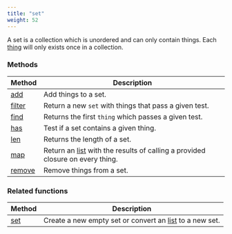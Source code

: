 ```yaml
---
title: "set"
weight: 52
---
```


A set is a collection which is unordered and can only contain things.
Each [thing](../thing) will only exists once in a collection.

### Methods

Method | Description
------ | -----------
[add](./add) | Add things to a set.
[filter](./filter) | Return a new `set` with things that pass a given test.
[find](./find) | Returns the first `thing` which passes a given test.
[has](./has) | Test if a set contains a given thing.
[len](./len) | Returns the length of a set.
[map](./map) | Return an [list](../list) with the results of calling a provided closure on every thing.
[remove](./remove) | Remove things from a set.

### Related functions

Method | Description
------ | -----------
[set](../../collection-api/set) | Create a new empty set or convert an [list](../list) to a new set.
